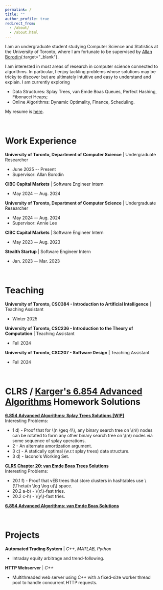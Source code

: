 ```yaml
---
permalink: /
title: ""
author_profile: true
redirect_from: 
  - /about/
  - /about.html
---
```


I am an undergraduate student studying Computer Science and Statistics at the University of Toronto, where I am fortunate to be supervised by [Allan Borodin](https://www.cs.toronto.edu/~bor/){:target="_blank"}.

I am interested in most areas of research in computer science connected to algorithms. In particular, I enjoy tackling problems whose solutions may be tricky to discover but are ultimately intuitive and easy to understand and explain. I am currently exploring
  - Data Structures: Splay Trees, van Emde Boas Queues, Perfect Hashing, Fibonacci Heaps;
  - Online Algorithms: Dynamic Optimality, Finance, Scheduling.

My resume is [here](files/David_Zhang_Resume.pdf). 

<br/>

Work Experience
======
**University of Toronto, Department of Computer Science** | Undergraduate Researcher
  - June 2025 -- Present
  - Supervisor: Allan Borodin

**CIBC Capital Markets** | Software Engineer Intern
  - May 2024 -- Aug. 2024

**University of Toronto, Department of Computer Science** | Undergraduate Researcher
  - May 2024 -- Aug. 2024
  - Supervisor: Annie Lee

**CIBC Capital Markets** | Software Engineer Intern
  - May 2023 -- Aug. 2023

**Stealth Startup** | Software Engineer Intern
  - Jan. 2023 -- Mar. 2023

<br/>

Teaching
======
**University of Toronto, CSC384 - Introduction to Artificial Intelligence** | Teaching Assistant
  - Winter 2025

**University of Toronto, CSC236 - Introduction to the Theory of Computation** \| Teaching Assistant
  - Fall 2024

**University of Toronto, CSC207 - Software Design** \| Teaching Assistant
  - Fall 2024

<br/>

CLRS / [Karger's 6.854 Advanced Algorithms](https://6.5210.csail.mit.edu/) Homework Solutions
======
**[6.854 Advanced Algorithms: Splay Trees Solutions [WIP]](files/6854_splay_wip.pdf)** <br>
Interesting Problems:
 - 1 d) - Proof that for \\(n \geq 4\\), any binary search tree on \\(n\\) nodes can be rotated to form any other binary search tree on \\(n\\) nodes via some sequence of splay operations.
 - 2 - An alternate amortization argument. 
 - 3 c) - A statically optimal (w.r.t splay trees) data structure.
 - 3 d) - Iacono's Working Set.


**[CLRS Chapter 20: van Emde Boas Trees Solutions](files/clrs_ch20_veb.pdf)** <br>
Interesting Problems:
 - 20.1 f) - Proof that vEB trees that store clusters in hashtables use \\(\Theta(n \log \log u)\\) space.
 - 20.2 a-b) - \\(x\\)-fast tries.
 - 20.2 c-h) - \\(y\\)-fast tries.

**[6.854 Advanced Algorithms: van Emde Boas Solutions](files/6854_veb.pdf)**

<br/>

Projects
======
**Automated Trading System** | *C++, MATLAB, Python*
- Intraday equity arbitrage and trend-following.

**HTTP Webserver** | *C++*
- Multithreaded web server using C++ with a fixed-size worker thread pool to handle concurrent HTTP requests.
